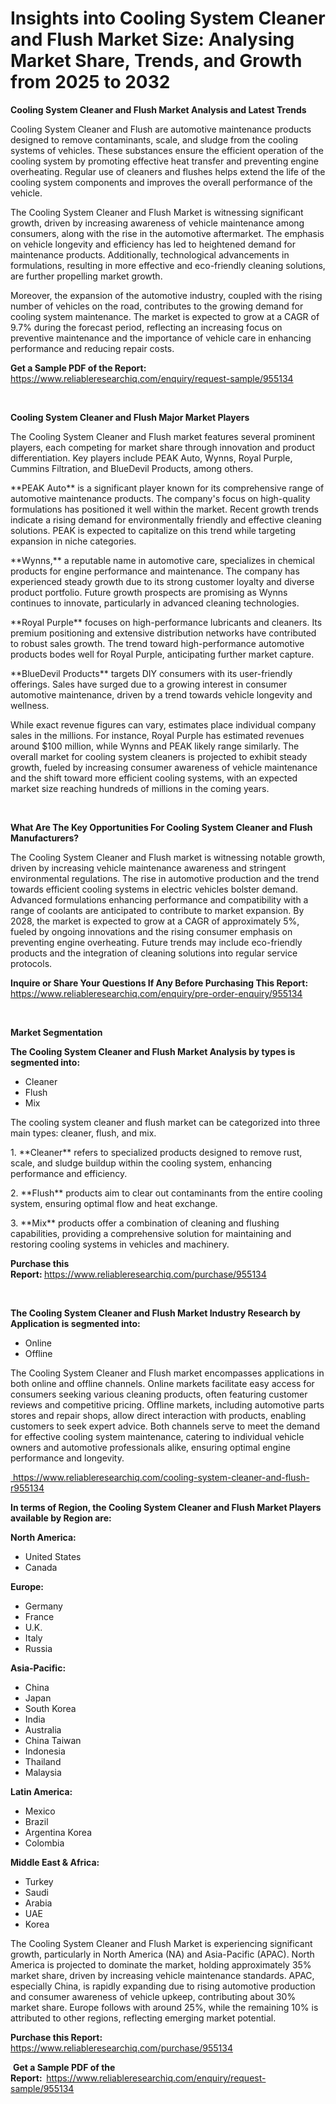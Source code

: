 <p><h1>Insights into Cooling System Cleaner and Flush Market Size: Analysing Market Share, Trends, and Growth from 2025 to 2032</h1></p><p><strong>Cooling System Cleaner and Flush Market Analysis and Latest Trends</strong></p>
<p><p>Cooling System Cleaner and Flush are automotive maintenance products designed to remove contaminants, scale, and sludge from the cooling systems of vehicles. These substances ensure the efficient operation of the cooling system by promoting effective heat transfer and preventing engine overheating. Regular use of cleaners and flushes helps extend the life of the cooling system components and improves the overall performance of the vehicle.</p><p>The Cooling System Cleaner and Flush Market is witnessing significant growth, driven by increasing awareness of vehicle maintenance among consumers, along with the rise in the automotive aftermarket. The emphasis on vehicle longevity and efficiency has led to heightened demand for maintenance products. Additionally, technological advancements in formulations, resulting in more effective and eco-friendly cleaning solutions, are further propelling market growth. </p><p>Moreover, the expansion of the automotive industry, coupled with the rising number of vehicles on the road, contributes to the growing demand for cooling system maintenance. The market is expected to grow at a CAGR of 9.7% during the forecast period, reflecting an increasing focus on preventive maintenance and the importance of vehicle care in enhancing performance and reducing repair costs.</p></p>
<p><strong>Get a Sample PDF of the Report:&nbsp;</strong> <a href="https://www.reliableresearchiq.com/enquiry/request-sample/955134?utm_campaign=3529&utm_medium=2&utm_source=Github&utm_content=ia&utm_term=18042025&utm_id=cooling-system-cleaner-and-flush">https://www.reliableresearchiq.com/enquiry/request-sample/955134</a></p>
<p>&nbsp;</p>
<p><strong>Cooling System Cleaner and Flush Major Market Players</strong></p>
<p><p>The Cooling System Cleaner and Flush market features several prominent players, each competing for market share through innovation and product differentiation. Key players include PEAK Auto, Wynns, Royal Purple, Cummins Filtration, and BlueDevil Products, among others.</p><p>**PEAK Auto** is a significant player known for its comprehensive range of automotive maintenance products. The company's focus on high-quality formulations has positioned it well within the market. Recent growth trends indicate a rising demand for environmentally friendly and effective cleaning solutions. PEAK is expected to capitalize on this trend while targeting expansion in niche categories.</p><p>**Wynns,** a reputable name in automotive care, specializes in chemical products for engine performance and maintenance. The company has experienced steady growth due to its strong customer loyalty and diverse product portfolio. Future growth prospects are promising as Wynns continues to innovate, particularly in advanced cleaning technologies.</p><p>**Royal Purple** focuses on high-performance lubricants and cleaners. Its premium positioning and extensive distribution networks have contributed to robust sales growth. The trend toward high-performance automotive products bodes well for Royal Purple, anticipating further market capture.</p><p>**BlueDevil Products** targets DIY consumers with its user-friendly offerings. Sales have surged due to a growing interest in consumer automotive maintenance, driven by a trend towards vehicle longevity and wellness.</p><p>While exact revenue figures can vary, estimates place individual company sales in the millions. For instance, Royal Purple has estimated revenues around $100 million, while Wynns and PEAK likely range similarly. The overall market for cooling system cleaners is projected to exhibit steady growth, fueled by increasing consumer awareness of vehicle maintenance and the shift toward more efficient cooling systems, with an expected market size reaching hundreds of millions in the coming years.</p></p>
<p>&nbsp;</p>
<p><strong>What Are The Key Opportunities For Cooling System Cleaner and Flush Manufacturers?</strong></p>
<p><p>The Cooling System Cleaner and Flush market is witnessing notable growth, driven by increasing vehicle maintenance awareness and stringent environmental regulations. The rise in automotive production and the trend towards efficient cooling systems in electric vehicles bolster demand. Advanced formulations enhancing performance and compatibility with a range of coolants are anticipated to contribute to market expansion. By 2028, the market is expected to grow at a CAGR of approximately 5%, fueled by ongoing innovations and the rising consumer emphasis on preventing engine overheating. Future trends may include eco-friendly products and the integration of cleaning solutions into regular service protocols.</p></p>
<p><strong>Inquire or Share Your Questions If Any Before Purchasing This Report:</strong> <a href="https://www.reliableresearchiq.com/enquiry/pre-order-enquiry/955134?utm_campaign=3529&utm_medium=2&utm_source=Github&utm_content=ia&utm_term=18042025&utm_id=cooling-system-cleaner-and-flush">https://www.reliableresearchiq.com/enquiry/pre-order-enquiry/955134</a></p>
<p>&nbsp;</p>
<p><strong>Market Segmentation</strong></p>
<p><strong>The Cooling System Cleaner and Flush Market Analysis by types is segmented into:</strong></p>
<p><ul><li>Cleaner</li><li>Flush</li><li>Mix</li></ul></p>
<p><p>The cooling system cleaner and flush market can be categorized into three main types: cleaner, flush, and mix. </p><p>1. **Cleaner** refers to specialized products designed to remove rust, scale, and sludge buildup within the cooling system, enhancing performance and efficiency. </p><p>2. **Flush** products aim to clear out contaminants from the entire cooling system, ensuring optimal flow and heat exchange. </p><p>3. **Mix** products offer a combination of cleaning and flushing capabilities, providing a comprehensive solution for maintaining and restoring cooling systems in vehicles and machinery.</p></p>
<p><strong>Purchase this Report:&nbsp;</strong><a href="https://www.reliableresearchiq.com/purchase/955134?utm_campaign=3529&utm_medium=2&utm_source=Github&utm_content=ia&utm_term=18042025&utm_id=cooling-system-cleaner-and-flush">https://www.reliableresearchiq.com/purchase/955134</a></p>
<p>&nbsp;</p>
<p><strong>The Cooling System Cleaner and Flush Market Industry Research by Application is segmented into:</strong></p>
<p><ul><li>Online</li><li>Offline</li></ul></p>
<p><p>The Cooling System Cleaner and Flush market encompasses applications in both online and offline channels. Online markets facilitate easy access for consumers seeking various cleaning products, often featuring customer reviews and competitive pricing. Offline markets, including automotive parts stores and repair shops, allow direct interaction with products, enabling customers to seek expert advice. Both channels serve to meet the demand for effective cooling system maintenance, catering to individual vehicle owners and automotive professionals alike, ensuring optimal engine performance and longevity.</p></p>
<p><a href="https://www.reliableresearchiq.com/cooling-system-cleaner-and-flush-r955134?utm_campaign=3529&utm_medium=2&utm_source=Github&utm_content=ia&utm_term=18042025&utm_id=cooling-system-cleaner-and-flush">&nbsp;https://www.reliableresearchiq.com/cooling-system-cleaner-and-flush-r955134</a></p>
<p><strong>In terms of Region, the Cooling System Cleaner and Flush Market Players available by Region are:</strong></p>
<p>
    <p> <strong> North America: </strong>
        <ul>
            <li>United States</li>
            <li>Canada</li>
        </ul>
        </p> 
    <p> <strong> Europe: </strong>
        <ul>
            <li>Germany</li>
            <li>France</li>
            <li>U.K.</li>
            <li>Italy</li>
            <li>Russia</li>
        </ul>
        </p> 
    <p> <strong> Asia-Pacific: </strong>
        <ul>
            <li>China</li>
            <li>Japan</li>
            <li>South Korea</li>
            <li>India</li>
            <li>Australia</li>
            <li>China Taiwan</li>
            <li>Indonesia</li>
            <li>Thailand</li>
            <li>Malaysia</li>
        </ul>
        </p> 
    <p> <strong> Latin America: </strong>
        <ul>
            <li>Mexico</li>
            <li>Brazil</li>
            <li>Argentina Korea</li>
            <li>Colombia</li>
        </ul>
        </p> 
    <p> <strong> Middle East & Africa: </strong>
        <ul>
            <li>Turkey</li>
            <li>Saudi</li>
            <li>Arabia</li>
            <li>UAE</li>
            <li>Korea</li>
        </ul>
    </p>
    </p>
<p><p>The Cooling System Cleaner and Flush Market is experiencing significant growth, particularly in North America (NA) and Asia-Pacific (APAC). North America is projected to dominate the market, holding approximately 35% market share, driven by increasing vehicle maintenance standards. APAC, especially China, is rapidly expanding due to rising automotive production and consumer awareness of vehicle upkeep, contributing about 30% market share. Europe follows with around 25%, while the remaining 10% is attributed to other regions, reflecting emerging market potential.</p></p>
<p><strong>Purchase this Report: </strong><a href="https://www.reliableresearchiq.com/purchase/955134?utm_campaign=3529&utm_medium=2&utm_source=Github&utm_content=ia&utm_term=18042025&utm_id=cooling-system-cleaner-and-flush">https://www.reliableresearchiq.com/purchase/955134</a></p>
<p>&nbsp;<strong>Get a Sample PDF of the Report:&nbsp;&nbsp;</strong><a href="https://www.reliableresearchiq.com/enquiry/request-sample/955134?utm_campaign=3529&utm_medium=2&utm_source=Github&utm_content=ia&utm_term=18042025&utm_id=cooling-system-cleaner-and-flush">https://www.reliableresearchiq.com/enquiry/request-sample/955134</a></p>
<p><strong></strong></p>
<p><p></p><p></p><p></p></p>